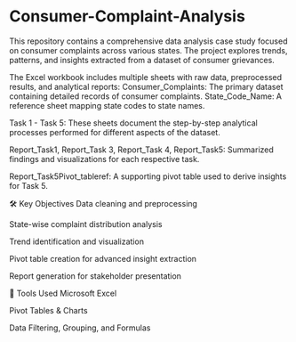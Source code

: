 # Consumer-Complaint-Analysis
This repository contains a comprehensive data analysis case study focused on consumer complaints across various states. The project explores trends, patterns, and insights extracted from a dataset of consumer grievances.

The Excel workbook includes multiple sheets with raw data, preprocessed results, and analytical reports:
Consumer_Complaints: The primary dataset containing detailed records of consumer complaints.
State_Code_Name: A reference sheet mapping state codes to state names.

Task 1 - Task 5: These sheets document the step-by-step analytical processes performed for different aspects of the dataset.

Report_Task1, Report_Task 3, Report_Task 4, Report_Task5: Summarized findings and visualizations for each respective task.

Report_Task5Pivot_tableref: A supporting pivot table used to derive insights for Task 5.

🛠️ Key Objectives
Data cleaning and preprocessing

State-wise complaint distribution analysis

Trend identification and visualization

Pivot table creation for advanced insight extraction

Report generation for stakeholder presentation

📌 Tools Used
Microsoft Excel

Pivot Tables & Charts

Data Filtering, Grouping, and Formulas
